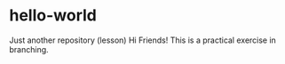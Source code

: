 # hello-world
Just another repository (lesson)
Hi Friends! This is a practical exercise in branching.
